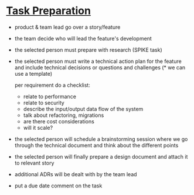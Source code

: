 # [Task Preparation](https://github.com/yehonadav/nx-next-trpc-prisma-storybook-template/projects?query=is%3Aopen)

- product & team lead go over a story/feature
- the team decide who will lead the feature's development
- the selected person must prepare with research (SPIKE task)
- the selected person must write
  a technical action plan for the feature and include technical
  decisions or questions and challenges (* we can use a template)

  per requirement do a checklist:

  - relate to performance
  - relate to security
  - describe the input/output data flow of the system
  - talk about refactoring, migrations
  - are there cost considerations
  - will it scale?
- the selected person will schedule a brainstorming session
  where we go through the technical document
  and think about the different points
- the selected person will finally prepare a
  design document and attach it to relevant story
- additional ADRs will be dealt with by the team lead
- put a due date comment on the task
